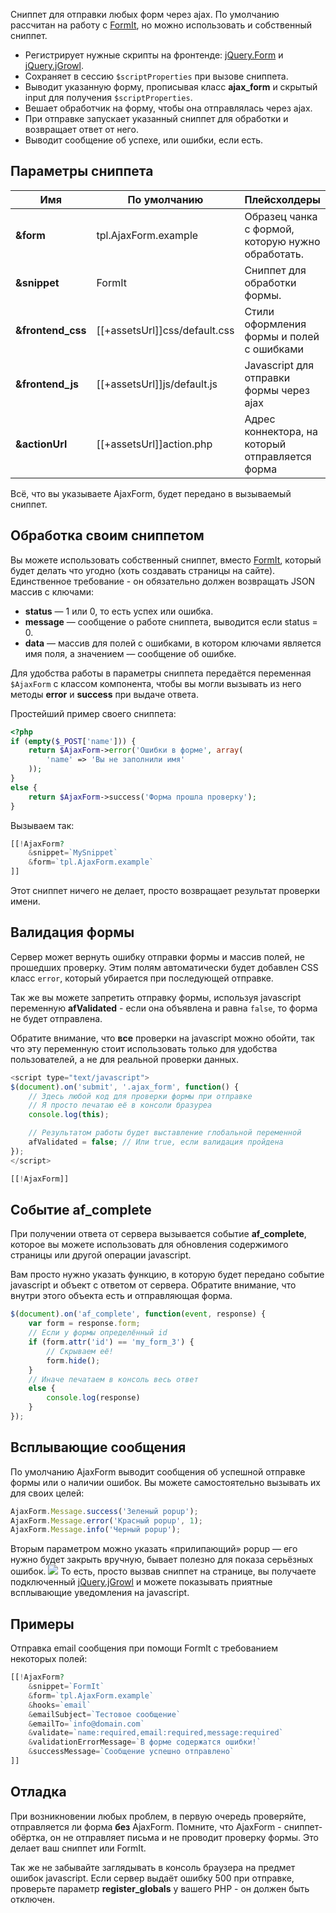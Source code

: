 Cниппет для отправки любых форм через ajax. По умолчанию рассчитан на работу с [FormIt][1], но можно использовать и собственный сниппет.

* Регистрирует нужные скрипты на фронтенде: [jQuery.Form][2] и [jQuery.jGrowl][3].
* Сохраняет в сессию `$scriptProperties` при вызове сниппета.
* Выводит указанную форму, прописывая класс **ajax_form** и скрытый input для получения `$scriptProperties`.
* Вешает обработчик на форму, чтобы она отправлялась через ajax.
* При отправке запускает указанный сниппет для обработки и возвращает ответ от него.
* Выводит сообщение об успехе, или ошибки, если есть.

## Параметры сниппета

| Имя               | По умолчанию                  | Плейсхолдеры                                      |
| ----------------- | ----------------------------- | ------------------------------------------------- |
| **&form**         | tpl.AjaxForm.example          | Образец чанка с формой, которую нужно обработать. |
| **&snippet**      | FormIt                        | Сниппет для обработки формы.                      |
| **&frontend_css** | [[+assetsUrl]]css/default.css | Стили оформления формы и полей с ошибками         |
| **&frontend_js**  | [[+assetsUrl]]js/default.js   | Javascript для отправки формы через ajax          |
| **&actionUrl**    | [[+assetsUrl]]action.php      | Адрес коннектора, на который отправляется форма   |

Всё, что вы указываете AjaxForm, будет передано в вызываемый сниппет.

## Обработка своим сниппетом

Вы можете использовать собственный сниппет, вместо [FormIt][1], который будет делать что угодно (хоть создавать страницы на сайте).
Единственное требование - он обязательно должен возвращать JSON массив с ключами:

* **status** — 1 или 0, то есть успех или ошибка.
* **message** — сообщение о работе сниппета, выводится если status = 0.
* **data** — массив для полей с ошибками, в котором ключами является имя поля, а значением — сообщение об ошибке.

Для удобства работы в параметры сниппета передаётся переменная `$AjaxForm` с классом компонента, чтобы вы могли вызывать из него методы **error** и **success** при выдаче ответа.

Простейший пример своего сниппета:

```php
<?php
if (empty($_POST['name'])) {
    return $AjaxForm->error('Ошибки в форме', array(
        'name' => 'Вы не заполнили имя'
    ));
}
else {
    return $AjaxForm->success('Форма прошла проверку');
}
```

Вызываем так:

```php
[[!AjaxForm?
    &snippet=`MySnippet`
    &form=`tpl.AjaxForm.example`
]]
```

Этот сниппет ничего не делает, просто возвращает результат проверки имени.

## Валидация формы

Сервер может вернуть ошибку отправки формы и массив полей, не прошедших проверку.
Этим полям автоматически будет добавлен CSS класс `error`, который убирается при последующей отправке.

Так же вы можете запретить отправку формы, используя javascript переменную **afValidated** - если она объявлена и равна `false`, то форма не будет отправлена.

Обратите внимание, что **все** проверки на javascript можно обойти, так что эту переменную стоит использовать только для удобства пользователей, а не для реальной проверки данных.

```javascript
<script type="text/javascript">
$(document).on('submit', '.ajax_form', function() {
    // Здесь любой код для проверки формы при отправке
    // Я просто печатаю её в консоли бразуреа
    console.log(this);

    // Результатом работы будет выставление глобальной переменной
    afValidated = false; // Или true, если валидация пройдена
});
</script>

[[!AjaxForm]]
```

## Событие af_complete

При получении ответа от сервера вызывается событие **af_complete**, которое вы можете использовать для обновления содержимого страницы или другой операции javascript.

Вам просто нужно указать функцию, в которую будет передано событие javascript и объект с ответом от сервера. Обратите внимание, что внутри этого объекта есть и отправляющая форма.

```javascript
$(document).on('af_complete', function(event, response) {
    var form = response.form;
    // Если у формы определённый id
    if (form.attr('id') == 'my_form_3') {
        // Скрываем её!
        form.hide();
    }
    // Иначе печатаем в консоль весь ответ
    else {
        console.log(response)
    }
});
```

## Всплывающие сообщения

По умолчанию AjaxForm выводит сообщения об успешной отправке формы или о наличии ошибок.
Вы можете самостоятельно вызывать их для своих целей:

```javascript
AjaxForm.Message.success('Зеленый popup');
AjaxForm.Message.error('Красный popup', 1);
AjaxForm.Message.info('Черный popup');
```

Вторым параметром можно указать «прилипающий» popup — его нужно будет закрыть вручную, бывает полезно для показа серьёзных ошибок.
[![](https://file.modx.pro/files/3/a/7/3a7b381f65837b330aaadf73b8b6282cs.jpg)](https://file.modx.pro/files/3/a/7/3a7b381f65837b330aaadf73b8b6282c.png)
То есть, просто вызвав сниппет на странице, вы получаете подключенный [jQuery.jGrowl][3] и можете показывать приятные всплывающие уведомления на javascript.

## Примеры

Отправка email сообщения при помощи FormIt с требованием некоторых полей:

```php
[[!AjaxForm?
    &snippet=`FormIt`
    &form=`tpl.AjaxForm.example`
    &hooks=`email`
    &emailSubject=`Тестовое сообщение`
    &emailTo=`info@domain.com`
    &validate=`name:required,email:required,message:required`
    &validationErrorMessage=`В форме содержатся ошибки!`
    &successMessage=`Сообщение успешно отправлено`
]]
```

## Отладка

При возникновении любых проблем, в первую очередь проверяйте, отправляется ли форма **без** AjaxForm.
Помните, что AjaxForm - сниппет-обёртка, он не отправляет письма и не проводит проверку формы. Это делает ваш сниппет или FormIt.

Так же не забывайте заглядывать в консоль браузера на предмет ошибок javascript.
Если сервер выдаёт ошибку 500 при отправке, проверьте параметр **register_globals** у вашего PHP - он должен быть отключен.

[1]: http://rtfm.modx.com/extras/revo/formit
[2]: http://malsup.com/jquery/form/
[3]: http://plugins.jquery.com/jgrowl/
